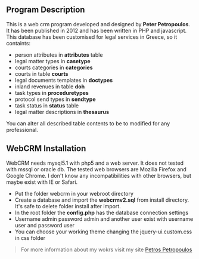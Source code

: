 Program Description
-------------------
This is a web crm program developed and designed by **Peter Petropoulos**.  It has been published in 2012 and has been written in PHP and javascript. This database has been customised for legal services in Greece, so it containts:
* person attributes in **attributes** table
* legal matter types in **casetype**
* courts categories in **categories**
* courts in table **courts**
* legal documents templates in **doctypes**
* inland revenues in table **doh**
* task types in **proceduretypes**
* protocol send types in **sendtype**
* task status in **status** table
* legal matter descriptions in **thesaurus**

You can alter all described table contents to be to modified for any professional.

WebCRM Installation
-------------------
WebCRM needs mysql5.1 with php5 and a web server. It does not tested with mssql or oracle db. The tested web browsers are Mozilla Firefox and Google Chrome. I don't know any incompatibilities with other browsers, but maybe exist with IE or Safari.
* Put the folder webcrm in your webroot directory
* Create a database and import the **webcrmv2.sql** from install directory. It's safe to delete folder install after import.
* In the root folder the **config.php** has the database connection settings
* Username admin password admin and another user exist with username user and password user
* You can choose your working theme changing the jquery-ui.custom.css in css folder

>For more information about my wokrs visit my site  [Petros Petropoulos](http://petrospe.org) 